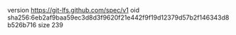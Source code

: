 version https://git-lfs.github.com/spec/v1
oid sha256:6eb2af9baa59ec3d8d3f9620f21e442f9f19d12379d57b2f146343d8b526b716
size 239
